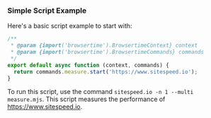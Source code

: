 ### Simple Script Example

Here's a basic script example to start with:

```javascript
/**
 * @param {import('browsertime').BrowsertimeContext} context
 * @param {import('browsertime').BrowsertimeCommands} commands
 */
export default async function (context, commands) {
  return commands.measure.start('https://www.sitespeed.io');
}
```

To run this script, use the command `sitespeed.io -n 1 --multi measure.mjs`. This script measures the performance of https://www.sitespeed.io.
